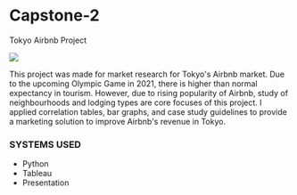 # Capstone-2
Tokyo Airbnb Project

<img src = 'https://static.trip101.com/main_pics/27304/medium_webp.webp'></img>

This project was made for market research for Tokyo's Airbnb market. Due to the upcoming Olympic Game in 2021, there is higher than normal expectancy in tourism. However, due to rising popularity of Airbnb, study of neighbourhoods and lodging types are core focuses of this project. I applied correlation tables, bar graphs, and case study guidelines to provide a marketing solution to improve Airbnb's revenue in Tokyo.

### SYSTEMS USED
* Python
* Tableau
* Presentation
